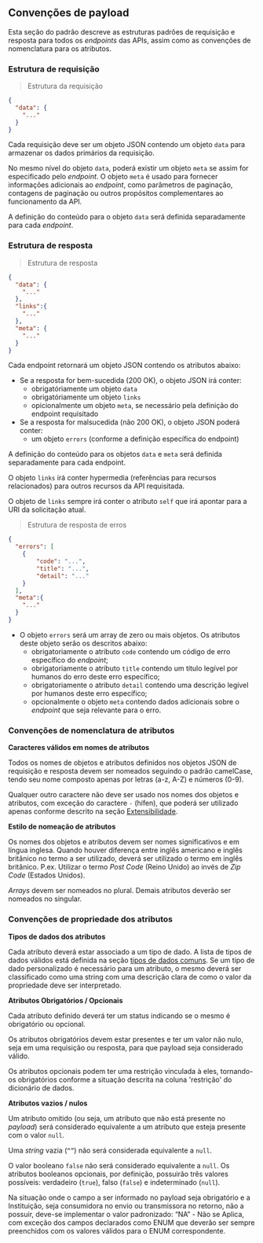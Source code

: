 ## Convenções de payload 

Esta seção do padrão descreve as estruturas padrões de requisição e resposta para todos os *endpoints* das APIs, assim como as convenções de nomenclatura para os atributos.

### Estrutura de requisição

> Estrutura da requisição

```json
{
  "data": {
    "..."
  }
}
```
Cada requisição deve ser um objeto JSON contendo um objeto `data` para armazenar os dados primários da requisição.

No mesmo nível do objeto `data`, poderá existir um objeto `meta` se assim for especificado pelo *endpoint*.
O objeto `meta`  é usado para fornecer informações adicionais ao *endpoint*, como parâmetros de paginação, contagens de paginação ou outros propósitos complementares ao funcionamento da API.

A definição do conteúdo para o objeto `data` será definida separadamente para cada *endpoint*.

### Estrutura de resposta

> Estrutura de resposta

```json
{
  "data": {
    "..."
  },
  "links":{
    "..."
  },
  "meta": {
    "..."
  }
}
```
Cada endpoint retornará um objeto JSON contendo os atributos abaixo:

* Se a resposta for bem-sucedida (200 OK), o objeto JSON irá conter:
    - obrigatóriamente um objeto `data`
    - obrigatóriamente um objeto `links`
    - opicionalmente um objeto `meta`, se necessário pela definição do endpoint requisitado
* Se a resposta for malsucedida (não 200 OK), o objeto JSON poderá conter:
    - um objeto `errors` (conforme a definição específica do endpoint)
    
A definição do conteúdo para os objetos `data` e `meta` será definida separadamente para cada endpoint.

O objeto `links` irá conter hypermedia (referências para recursos relacionados) para outros recursos da API requisitada.

O objeto de `links` sempre irá conter o atributo `self` que irá apontar para a URI da solicitação atual.


> Estrutura de resposta de erros

```json
{
  "errors": [
    {
        "code": "...",
        "title": "...",
        "detail": "..."
    }
  ],
  "meta":{
    "..."
  }
}
```

* O objeto `errors` será um array de zero ou mais objetos. Os atributos deste objeto serão os descritos abaixo:
    - obrigatoriamente o atributo `code` contendo um código de erro específico do *endpoint*;
    - obrigatoriamente o atributo `title` contendo um título legível por humanos do erro deste erro específico;
    - obrigatoriamente o atributo `detail` contendo uma descrição legível por humanos deste erro específico;
    - opcionalmente o objeto `meta` contendo dados adicionais sobre o *endpoint* que seja relevante para o erro.

### Convenções de nomenclatura de atributos

<b>Caracteres válidos em nomes de atributos</b>

Todos os nomes de objetos e atributos definidos nos objetos JSON de requisição e resposta devem ser nomeados seguindo o padrão camelCase, tendo seu nome composto apenas por letras (a-z, A-Z) e números (0-9).

Qualquer outro caractere não deve ser usado nos nomes dos objetos e atributos, com exceção do caractere `-` (hífen), que poderá ser utilizado apenas conforme descrito na seção [Extensibilidade](#introducao-extensibilidade).

<b>Estilo de nomeação de atributos</b>

Os nomes dos objetos e atributos devem ser nomes significativos e em língua inglesa. Quando houver diferença entre inglês americano e inglês britânico no termo a ser utilizado, deverá ser utilizado o termo em inglês britânico.
P.ex. Utilizar o termo *Post Code* (Reino Unido) ao invés de *Zip Code* (Estados Unidos).

*Arrays* devem ser nomeados no plural. Demais atributos deverão ser nomeados no singular.

### Convenções de propriedade dos atributos

<b>Tipos de dados dos atributos</b>

Cada atributo deverá estar associado a um tipo de dado. A lista de tipos de dados válidos está definida na seção [tipos de dados comuns](#introducao-tipos-de-dados-comuns). Se um tipo de dado personalizado é necessário para um atributo, o mesmo deverá ser classificado como uma string com uma descrição clara de como o valor da propriedade deve ser interpretado.

<b>Atributos Obrigatórios / Opcionais</b>

Cada atributo definido deverá ter um status indicando se o mesmo é obrigatório ou opcional.

Os atributos obrigatórios devem estar presentes e ter um valor não nulo, seja em uma requisição ou resposta, para que payload seja considerado válido.

Os atributos opcionais podem ter uma restrição vinculada à eles, tornando-os obrigatórios conforme a situação descrita na coluna 'restrição' do dicionário de dados.

<b>Atributos vazios / nulos</b>

Um atributo omitido (ou seja, um atributo que não está presente no *payload*) será considerado equivalente a um atributo que esteja presente com o valor `null`.

Uma *string* vazia (`“”`) não será considerada equivalente a `null`.

O valor booleano `false` não será considerado equivalente a `null`. Os atributos booleanos opcionais, por definição, possuirão três valores possíveis: verdadeiro (`true`), falso (`false`) e indeterminado (`null`).

Na situação onde o campo a ser informado no payload seja obrigatório e a Instituição, seja consumidora no envio ou transmissora no retorno, não a possuir, deve-se implementar o valor padronizado: “NA” - Não se Aplica, com exceção dos campos declarados como ENUM que deverão ser sempre preenchidos com os valores válidos para o ENUM correspondente.